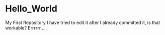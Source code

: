 # Hello_World
My First Repository
I have tried to edit it after I already committed it, is that workable?
Errrrrr.....

